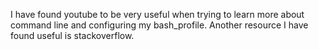 I have found youtube to be very useful when trying to learn more about command line and configuring my bash_profile. Another resource I have found useful is stackoverflow.